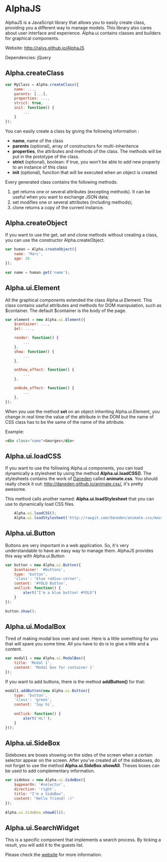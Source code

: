 AlphaJS
=======

AlphaJS is a JavaScript library that allows you to easily create class, providing you a different way to manage models. This library also cares about user interface and experience.
Alpha.ui contains classes and builders for graphical components.

Website: <http://ralys.github.io/AlphaJS>

Dependencies: jQuery

## Alpha.createClass

```javascript
var MyClass = Alpha.createClass({
    name: ...,
    parents: [...],
    properties: ...,
    strict: true,
    init: function() {
    	...
	}
});
```

You can easily create a class by giving the following information :
- **name**, name of the class
- **parents** (optional), array of constructors for multi-inheritence
- **properties**, the attributes and methods of the class. The methods will be put in the prototype of the class.
- **strict** (optional), boolean: if true, you won't be able to add new property to an instance of this class
- **init** (optional), function that will be executed when an object is created

Every generated class contains the following methods:
1. get returns one or several attributes (excepting methods). It can be useful when you want to exchange JSON data;
2. set modifies one or several attributes (including methods);
3. clone returns a copy of the current instance.

## Alpha.createObject

If you want to use the get, set and clone methods without creating a class, you can use the constructor Alpha.createObject.

```javascript
var human = Alpha.createObject({
    name: 'Marc',
    age: 26
});
 
var name = human.get('name');
```

## Alpha.ui.Element
All the graphical components extended the class Alpha.ui.Element. This class contains useful attributes and methods for DOM manipulation, such as $container. The default $container is the body of the page.

```javascript
var element = new Alpha.ui.Element({
    $container: ...,
    $el: ...,

    render: function() {
    	...
	},
	show: function() {
		...
	},

	onShow_effect: function() {
		...
	},

	onHide_effect: function() {
		...
	},
});
```

When you use the method **set** on an object inheriting Alpha.ui.Element, you change in real time the value of the attribute in the DOM but the name of CSS class has to be the same of the name of the attribute.

Example:
```html
<div class="name">Georges</div>
```

## Alpha.ui.loadCSS
If you want to use the following Alpha.ui components, you can load dynamically a stylesheet by using the method **Alpha.ui.loadCSS()**.
The stylesheets contains the work of [Daneden](http://github.com/Daneden) called **animate.css**.
You should really check it out: <http://daneden.github.io/animate.css/>, it's pretty awesome.

This method calls another named: **Alpha.ui.loadStylesheet** that you can use to dynamically load CSS files.

```javascript
	Alpha.ui.loadCSS();
	Alpha.ui.loadStylesheet('http://rawgit.com/daneden/animate.css/master/animate.css');
```

## Alpha.ui.Button
Buttons are very important in a web application. So, it's very understandable to have an easy way to manage them. AlphaJS provides this way with Alpha.ui.Button

```javascript
var button = new Alpha.ui.Button({
    $container: '#buttons',
    type: 'button',
    'class': 'blue radius-corner',
    content: '#YOLO Button',
    onClick: function() {
        alert("I'm a blue button! #YOLO")
    }
});
 
button.show();
```

## Alpha.ui.ModalBox
Tired of making modal box over and over. Here is a little something for you that will spare you some time. All you have to do is to give a title and a content.

```javascript
var modal1 = new Alpha.ui.ModalBox({
    title: 'Modal 1',
    content: 'Modal box for container 1'
});
```

If you want to add buttons, there is the method **addButton()** for that:
```javascript
modal1.addButton(new Alpha.ui.Button({
	type: 'button',
	'class': 'green',
	content: 'Say hi',
	
	onClick: function() {
		alert('Hi!');
	}
}));
```

## Alpha.ui.SideBox
Sideboxes are boxes showing on the sides of the screen when a certain selector appear on the screen. After you've created all of the sideboxes, do not forget to use the method **Alpha.ui.SideBox.showAll**. Theses boxes can be used to add complementary information.

```javascript
var sidebox = new Alpha.ui.SideBox({
    $appearOn: '#selector',
    direction: 'right',
    title: "I'm a SideBox",
    content: "Hello friend! :)"
});
 
Alpha.ui.SideBox.showAll();
```

## Alpha.ui.SearchWidget
This is a specific component that implements a search process. By ticking a result, you will add it to the guests list.

Please check the [website](http://ralys.github.io/AlphaJS/#alpha.ui.searchwidget) for more information.
